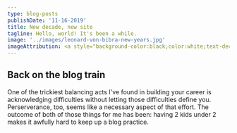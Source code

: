 ```yaml
---
type: blog-posts
publishDate: '11-16-2019'
title: New decade, new site
tagline: Hello, world! It's been a while.
image: '../images/leonard-von-bibra-new-years.jpg'
imageAttribution: <a style="background-color:black;color:white;text-decoration:none;padding:4px 6px;font-family:-apple-system, BlinkMacSystemFont, &quot;San Francisco&quot;, &quot;Helvetica Neue&quot;, Helvetica, Ubuntu, Roboto, Noto, &quot;Segoe UI&quot;, Arial, sans-serif;font-size:12px;font-weight:bold;line-height:1.2;display:inline-block;border-radius:3px" href="https://unsplash.com/@leonardvonbibra?utm_medium=referral&amp;utm_campaign=photographer-credit&amp;utm_content=creditBadge" target="_blank" rel="noopener noreferrer" title="Download free do whatever you want high-resolution photos from Leonard von Bibra"><span style="display:inline-block;padding:2px 3px"><svg xmlns="http://www.w3.org/2000/svg" style="height:12px;width:auto;position:relative;vertical-align:middle;top:-2px;fill:white" viewBox="0 0 32 32"><title>unsplash-logo</title><path d="M10 9V0h12v9H10zm12 5h10v18H0V14h10v9h12v-9z"></path></svg></span><span style="display:inline-block;padding:2px 3px">Leonard von Bibra</span></a>
---
```


## Back on the blog train

One of the trickiest balancing acts I've found in building your career is acknowledging difficulties without letting those difficulties define you. Perserverance, too, seems like a necessary aspect of that effort. The outcome of both of those things for me has been: having 2 kids under 2 makes it awfully hard to keep up a blog practice.